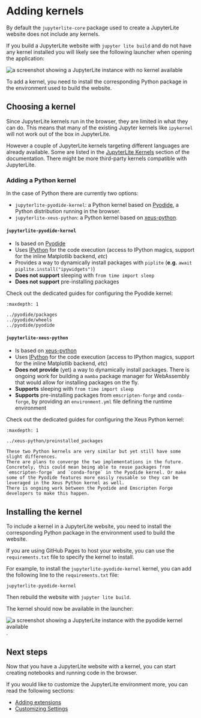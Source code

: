 # Adding kernels

By default the `jupyterlite-core` package used to create a JupyterLite website does not
include any kernels.

If you build a JupyterLite website with `jupyter lite build` and do not have any kernel
installed you will likely see the following launcher when opening the application:

![a screenshot showing a JupyterLite instance with no kernel available](https://user-images.githubusercontent.com/591645/226575239-0cccd2de-b881-4be9-a396-c33ba0117087.png)

To add a kernel, you need to install the corresponding Python package in the environment
used to build the website.

## Choosing a kernel

Since JupyterLite kernels run in the browser, they are limited in what they can do. This
means that many of the existing Jupyter kernels like `ipykernel` will not work out of
the box in JupyterLite.

However a couple of JupyterLite kernels targeting different languages are already
available. Some are listed in the
[JupyterLite Kernels](../../quickstart/using.md#kernels) section of the documentation.
There might be more third-party kernels compatible with JupyterLite.

### Adding a Python kernel

In the case of Python there are currently two options:

- `jupyterlite-pyodide-kernel`: a Python kernel based on
  [Pyodide](https://pyodide.org/en/stable/), a Python distribution running in the
  browser.
- `jupyterlite-xeus-python`: a Python kernel based on
  [xeus-python](https://jupyter-xeus/xeus-python).

#### `jupyterlite-pyodide-kernel`

- Is based on [Pyodide](https://github.com/pyodide/pyodide)
- Uses [IPython](https://github.com/ipython/ipython) for the code execution (access to
  IPython magics, support for the inline Matplotlib backend, _etc_)
- Provides a way to dynamically install packages with `piplite` (**e.g.**
  `await piplite.install("ipywidgets")`)
- **Does not support** sleeping with `from time import sleep`
- **Does not support** pre-installing packages

Check out the dedicated guides for configuring the Pyodide kernel:

```{toctree}
:maxdepth: 1

../pyodide/packages
../pyodide/wheels
../pyodide/pyodide
```

#### `jupyterlite-xeus-python`

- Is based on [xeus-python](https://github.com/jupyter-xeus/xeus-python)
- Uses [IPython](https://github.com/ipython/ipython) for the code execution (access to
  IPython magics, support for the inline Matplotlib backend, _etc_)
- **Does not provide** (yet) a way to dynamically install packages. There is ongoing
  work for building a `mamba` package manager for WebAssembly that would allow for
  installing packages on the fly.
- **Supports** sleeping with `from time import sleep`
- **Supports** pre-installing packages from `emscripten-forge` and `conda-forge`, by
  providing an `environment.yml` file defining the runtime environment

Check out the dedicated guides for configuring the Xeus Python kernel:

```{toctree}
:maxdepth: 1

../xeus-python/preinstalled_packages
```

```{note}
These two Python kernels are very similar but yet still have some slight differences.
There are plans to converge the two implementations in the future. Concretely, this could mean being able to reuse packages from `emscripten-forge` and `conda-forge` in the Pyodide kernel. Or make some of the Pyodide features more easily reusable so they can be leveraged in the Xeus Python kernel as well.
There is ongoing work between the Pyodide and Emscripten Forge developers to make this happen.
```

## Installing the kernel

To include a kernel in a JupyterLite website, you need to install the corresponding
Python package in the environment used to build the website.

If you are using GitHub Pages to host your website, you can use the `requirements.txt`
file to specify the kernel to install.

For example, to install the `jupyterlite-pyodide-kernel` kernel, you can add the
following line to the `requirements.txt` file:

```
jupyterlite-pyodide-kernel
```

Then rebuild the website with `jupyter lite build`.

The kernel should now be available in the launcher:

![a screenshot showing a JupyterLite instance with the pyodide kernel available](https://user-images.githubusercontent.com/591645/226577204-b2e0196d-5439-4001-9bc5-ca709eb941e7.png).

## Next steps

Now that you have a JupyterLite website with a kernel, you can start creating notebooks
and running code in the browser.

If you would like to customize the JupyterLite environment more, you can read the
following sections:

- [Adding extensions](./simple_extensions.md)
- [Customizing Settings](./settings.md)
